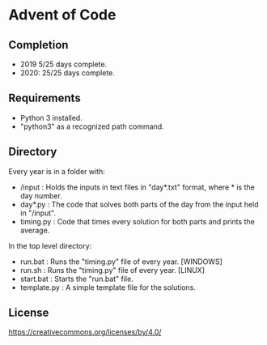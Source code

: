 # Advent of Code

## Completion

- 2019 5/25 days complete.
- 2020: 25/25 days complete.

## Requirements

- Python 3 installed.
- "python3" as a recognized path command.

## Directory

Every year is in a folder with:

- /input : Holds the inputs in text files in "day\*.txt" format, where \* is the day number.
- day\*.py : The code that solves both parts of the day from the input held in "/input".
- timing.py : Code that times every solution for both parts and prints the average.

In the top level directory:

- run.bat : Runs the "timing.py" file of every year. [WINDOWS]
- run.sh : Runs the "timing.py" file of every year. [LINUX]
- start.bat : Starts the "run.bat" file.
- template.py : A simple template file for the solutions.

## License

https://creativecommons.org/licenses/by/4.0/